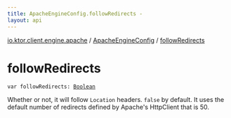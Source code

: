 ```yaml
---
title: ApacheEngineConfig.followRedirects - 
layout: api
---
```


<div class='api-docs-breadcrumbs'><a href="../index.html">io.ktor.client.engine.apache</a> / <a href="index.html">ApacheEngineConfig</a> / <a href="./follow-redirects.html">followRedirects</a></div>

# followRedirects

<div class="signature"><code><span class="keyword">var </span><span class="identifier">followRedirects</span><span class="symbol">: </span><a href="https://kotlinlang.org/api/latest/jvm/stdlib/kotlin/-boolean/index.html"><span class="identifier">Boolean</span></a></code></div>

Whether or not, it will follow <code>Location</code> headers. <code>false</code> by default.
It uses the default number of redirects defined by Apache's HttpClient that is 50.

